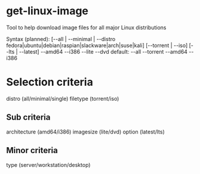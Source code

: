 # get-linux-image
Tool to help download image files for all major Linux distributions

Syntax (planned):  [--all | --minimal | --distro fedora|ubuntu|debian|raspian|slackware|arch|suse|kali] [--torrent | --iso] [--lts | --latest] --amd64 --i386 --lite --dvd
default: --all --torrent --amd64 --i386

# Selection criteria
distro (all/minimal/single)
filetype (torrent/iso)
## Sub criteria
architecture (amd64/i386)
imagesize (lite/dvd)
option (latest/lts)
## Minor criteria
type (server/workstation/desktop)
